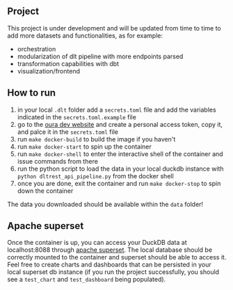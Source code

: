 ## Project

This project is under development and will be updated from time to time to add more datasets and functionalities, as for example:
* orchestration
* modularization of dlt pipeline with more endpoints parsed
* transformation capabilities with dbt
* visualization/frontend

## How to run 

1. in your local `.dlt` folder add a `secrets.toml` file and add the variables indicated in the `secrets.toml.example` file
2. go to the [oura dev website](https://cloud.ouraring.com/personal-access-tokens) and create a personal access token, copy it, and palce it in the `secrets.toml` file
3. run `make docker-build` to build the image if you haven't
4. run `make docker-start` to spin up the container 
5. run `make docker-shell` to enter the interactive shell of the container and issue commands from there
5. run the python script to load the data in your local duckdb instance with `python dltrest_api_pipeline.py` from the docker shell
6. once you are done, exit the container and run `make docker-stop` to spin down the container

The data you downloaded should be available within the `data` folder!

## Apache superset

Once the container is up, you can access your DuckDB data at localhost:8088 through [apache superset](https://superset.apache.org/). The local database should be correctly mounted to the container and superset should be able to access it. Feel free to create charts and dashboards that can be persisted in your local superset db instance (if you run the project successfully, you should see a `test_chart` and `test_dashboard` being populated).
